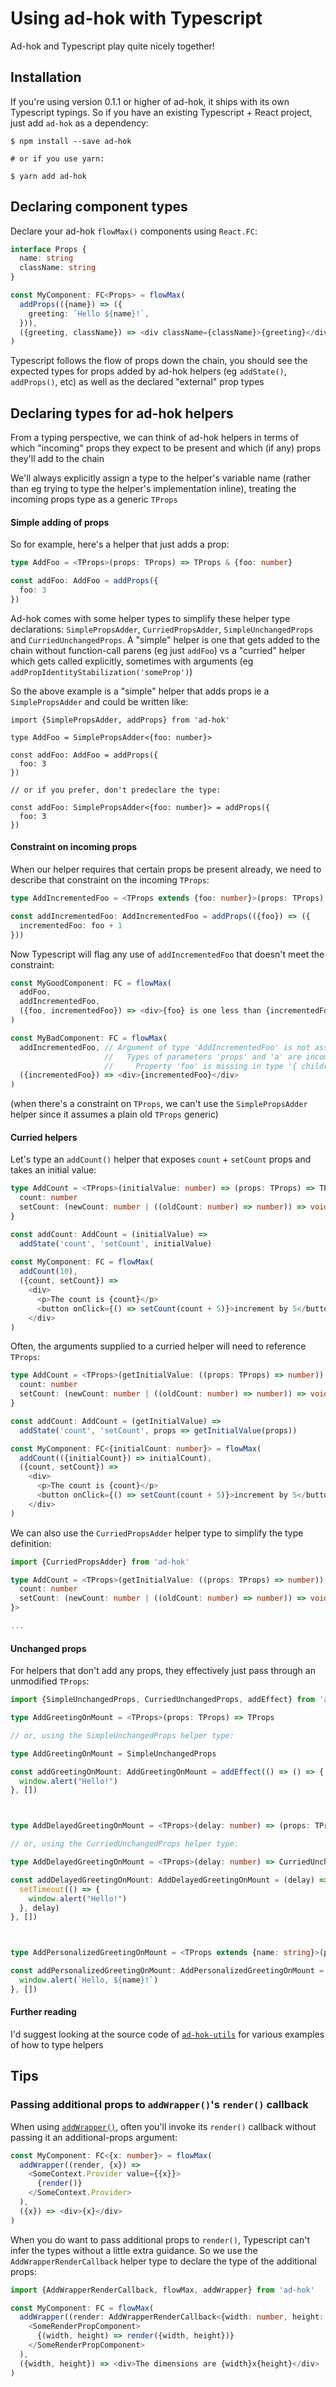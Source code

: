 # Using ad-hok with Typescript

Ad-hok and Typescript play quite nicely together!

## Installation

If you're using version 0.1.1 or higher of ad-hok, it ships with its own Typescript typings.
So if you have an existing Typescript + React project, just add `ad-hok` as a dependency:
```
$ npm install --save ad-hok

# or if you use yarn:

$ yarn add ad-hok
```

## Declaring component types

Declare your ad-hok `flowMax()` components using `React.FC`:

```typescript
interface Props {
  name: string
  className: string
}

const MyComponent: FC<Props> = flowMax(
  addProps(({name}) => ({
    greeting: `Hello ${name}!`,
  })),
  ({greeting, className}) => <div className={className}>{greeting}</div>
)
```

Typescript follows the flow of props down the chain, you should see the expected types
for props added by ad-hok helpers (eg `addState()`, `addProps()`, etc) as well as the
declared "external" prop types

## Declaring types for ad-hok helpers

From a typing perspective, we can think of ad-hok helpers in terms of which "incoming" props
they expect to be present and which (if any) props they'll add to the chain

We'll always explicitly assign a type to the helper's variable name (rather than eg trying to type
the helper's implementation inline), treating the incoming props type as a generic `TProps`


#### Simple adding of props

So for example, here's a helper that just adds a prop:
```typescript
type AddFoo = <TProps>(props: TProps) => TProps & {foo: number}

const addFoo: AddFoo = addProps({
  foo: 3
})
```

Ad-hok comes with some helper types to simplify these helper type declarations: `SimplePropsAdder`,
`CurriedPropsAdder`, `SimpleUnchangedProps` and `CurriedUnchangedProps`. A "simple" helper is one that
gets added to the chain without function-call parens (eg just `addFoo`) vs a "curried" helper which gets
called explicitly, sometimes with arguments (eg `addPropIdentityStabilization('someProp')`)

So the above example is a "simple" helper that adds props ie a `SimplePropsAdder` and could be written like:
```
import {SimplePropsAdder, addProps} from 'ad-hok'

type AddFoo = SimplePropsAdder<{foo: number}>

const addFoo: AddFoo = addProps({
  foo: 3
})

// or if you prefer, don't predeclare the type:

const addFoo: SimplePropsAdder<{foo: number}> = addProps({
  foo: 3
})
```

#### Constraint on incoming props

When our helper requires that certain props be present already, we need to describe that constraint on the incoming `TProps`:

```typescript
type AddIncrementedFoo = <TProps extends {foo: number}>(props: TProps) => TProps & {incrementedFoo: number}

const addIncrementedFoo: AddIncrementedFoo = addProps(({foo}) => ({
  incrementedFoo: foo + 1
}))
```

Now Typescript will flag any use of `addIncrementedFoo` that doesn't meet the constraint:
```typescript
const MyGoodComponent: FC = flowMax(
  addFoo,
  addIncrementedFoo,
  ({foo, incrementedFoo}) => <div>{foo} is one less than {incrementedFoo}</div>
)

const MyBadComponent: FC = flowMax(
  addIncrementedFoo, // Argument of type 'AddIncrementedFoo' is not assignable to parameter of type '(a: { children?: ReactNode; }) => { foo: number; } & { incrementedFoo: number; }'.
                     //   Types of parameters 'props' and 'a' are incompatible.
                     //     Property 'foo' is missing in type '{ children?: ReactNode; }' but required in type '{ foo: number; }'.
  ({incrementedFoo}) => <div>{incrementedFoo}</div>
)
```
(when there's a constraint on `TProps`, we can't use the `SimplePropsAdder` helper since it assumes a plain old `TProps` generic)

#### Curried helpers

Let's type an `addCount()` helper that exposes `count` + `setCount` props and takes an initial value:
```typescript
type AddCount = <TProps>(initialValue: number) => (props: TProps) => TProps & {
  count: number
  setCount: (newCount: number | ((oldCount: number) => number)) => void
}

const addCount: AddCount = (initialValue) =>
  addState('count', 'setCount', initialValue)
  
const MyComponent: FC = flowMax(
  addCount(10),
  ({count, setCount}) =>
    <div>
      <p>The count is {count}</p>
      <button onClick={() => setCount(count + 5)}>increment by 5</button>
    </div>
)
```

Often, the arguments supplied to a curried helper will need to reference `TProps`:
```typescript
type AddCount = <TProps>(getInitialValue: ((props: TProps) => number)) => (props: TProps) => TProps & {
  count: number
  setCount: (newCount: number | ((oldCount: number) => number)) => void
}

const addCount: AddCount = (getInitialValue) =>
  addState('count', 'setCount', props => getInitialValue(props))

const MyComponent: FC<{initialCount: number}> = flowMax(
  addCount(({initialCount}) => initialCount),
  ({count, setCount}) =>
    <div>
      <p>The count is {count}</p>
      <button onClick={() => setCount(count + 5)}>increment by 5</button>
    </div>
)
```

We can also use the `CurriedPropsAdder` helper type to simplify the type definition:
```typescript
import {CurriedPropsAdder} from 'ad-hok'

type AddCount = <TProps>(getInitialValue: ((props: TProps) => number)) => CurriedPropsAdder<TProps, {
  count: number
  setCount: (newCount: number | ((oldCount: number) => number)) => void
}>

...
```

#### Unchanged props

For helpers that don't add any props, they effectively just pass through an unmodified `TProps`:
```typescript
import {SimpleUnchangedProps, CurriedUnchangedProps, addEffect} from 'ad-hok'

type AddGreetingOnMount = <TProps>(props: TProps) => TProps

// or, using the SimpleUnchangedProps helper type:

type AddGreetingOnMount = SimpleUnchangedProps

const addGreetingOnMount: AddGreetingOnMount = addEffect(() => () => {
  window.alert("Hello!")
}, [])



type AddDelayedGreetingOnMount = <TProps>(delay: number) => (props: TProps) => TProps

// or, using the CurriedUnchangedProps helper type:

type AddDelayedGreetingOnMount = <TProps>(delay: number) => CurriedUnchangedProps<TProps>

const addDelayedGreetingOnMount: AddDelayedGreetingOnMount = (delay) => addEffect(() => () => {
  setTimeout(() => {
    window.alert("Hello!")
  }, delay)
}, [])



type AddPersonalizedGreetingOnMount = <TProps extends {name: string}>(props: TProps) => TProps

const addPersonalizedGreetingOnMount: AddPersonalizedGreetingOnMount = addEffect(({name}) => () => {
  window.alert(`Hello, ${name}!`)
}, [])
```

#### Further reading

I'd suggest looking at the source code of [`ad-hok-utils`](https://github.com/helixbass/ad-hok-utils)
for various examples of how to type helpers

## Tips

### Passing additional props to `addWrapper()`'s `render()` callback

When using [`addWrapper()`](../README.md#addwrapper), often you'll invoke its `render()` callback
without passing it an additional-props argument:
```typescript
const MyComponent: FC<{x: number}> = flowMax(
  addWrapper((render, {x}) =>
    <SomeContext.Provider value={{x}}>
      {render()}
    </SomeContext.Provider>
  ),
  ({x}) => <div>{x}</div>
)
```

When you do want to pass additional props to `render()`, Typescript can't infer the types
without a little extra guidance. So we use the `AddWrapperRenderCallback`
helper type to declare the type of the additional props:
```typescript
import {AddWrapperRenderCallback, flowMax, addWrapper} from 'ad-hok'

const MyComponent: FC = flowMax(
  addWrapper((render: AddWrapperRenderCallback<{width: number, height: number}>) =>
    <SomeRenderPropComponent>
      {(width, height) => render({width, height})}
    </SomeRenderPropComponent>
  ),
  ({width, height}) => <div>The dimensions are {width}x{height}</div>
)
```
